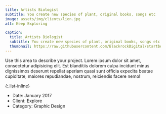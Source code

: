 ```yaml
---
title: Artists Biologist
subtitle: You create new species of plant, original books, songs etc
image: assets/img/clients/lion.jpg
alt: Keep Exploring

caption:
  title: Artists Biologist
  subtitle: You create new species of plant, original books, songs etc
  thumbnail: https://raw.githubusercontent.com/BlackrockDigital/startbootstrap-agency/master/src/assets/img/portfolio/02-thumbnail.jpg
---
```


Use this area to describe your project. Lorem ipsum dolor sit amet, consectetur adipisicing elit. Est blanditiis dolorem culpa incidunt minus dignissimos deserunt repellat aperiam quasi sunt officia expedita beatae cupiditate, maiores repudiandae, nostrum, reiciendis facere nemo!

{:.list-inline}

- Date: January 2017
- Client: Explore
- Category: Graphic Design
